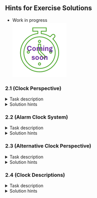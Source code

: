 ## Hints for Exercise Solutions

* Work in progress  
![work in progress](../../images/comingSoon.png "work in progress")

### 2.1 (Clock Perspective)
<details>
<summary> Task description </summary>
Consider a clock somewhere in your household or school.
The purpose is to read the time.

Which perspective of the clock helps you determine the time? 
Which aspects of reality do you consider, and which do you ignore?
Which precision of the relevant attributes is meaningful?
</details>

<details>
<summary> Solution hints </summary>
Work in progress<br>
<img src="https://github.com/PrinzAndreas/ModellingProgramming/blob/main/images/comingSoon.png" alt="work in progress" title="work in progress" style="max-width: 100%;">
</details>

### 2.2 (Alarm Clock System)
<details>
<summary> Task description </summary>
Consider an alarm clock somewhere in your household with the purpose of reading the time.

What is the system for this clock? 
What are the parts and attributes of the system? 
Describe at least one system snapshot using these parts and attributes. 
</details>

<details>
<summary> Solution hints </summary>
Work in progress<br>
<img src="https://raw.githubusercontent.com/PrinzAndreas/ModellingProgramming/main/images/comingSoon.png" alt="work in progress" title="work in progress" style="max-width: 100%;">
</details>

### 2.3 (Alternative Clock Perspective)
<details>
<summary> Task description </summary>
Consider a clock on a public building. Choose a purpose which is not reading the time.

Which perspective supports your chosen purpose? What is the system in this new perspective, including parts and attributes? Describe at least one snapshot of this alternative system.
</details>

<details>
<summary> Solution hints </summary>
Work in progress<br>
<img src="../../images/comingSoon.png" alt="work in progress" title="work in progress" style="max-width: 100%;">
</details>

### 2.4 (Clock Descriptions)
<details>
<summary> Task description </summary>
Consider a clock on a public building with the purpose of reading the time.
Create three different snapshot descriptions of such a clock. Then describe possible system executions.
</details>

<details>
<summary> Solution hints </summary>
Work in progress<br>
<img src="../../images/comingSoon.png" alt="work in progress" title="work in progress" style="max-width: 100%;">
</details>

